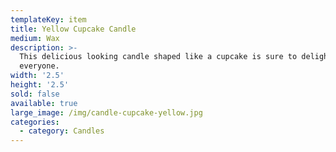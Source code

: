 ```yaml
---
templateKey: item
title: Yellow Cupcake Candle
medium: Wax
description: >-
  This delicious looking candle shaped like a cupcake is sure to delight
  everyone.
width: '2.5'
height: '2.5'
sold: false
available: true
large_image: /img/candle-cupcake-yellow.jpg
categories:
  - category: Candles
---
```


